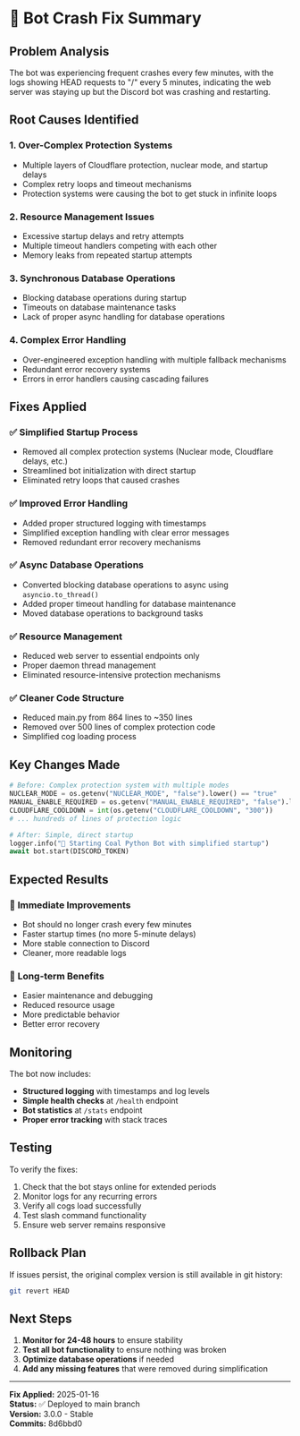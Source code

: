 # 🔧 Bot Crash Fix Summary

## Problem Analysis
The bot was experiencing frequent crashes every few minutes, with the logs showing HEAD requests to "/" every 5 minutes, indicating the web server was staying up but the Discord bot was crashing and restarting.

## Root Causes Identified

### 1. **Over-Complex Protection Systems**
- Multiple layers of Cloudflare protection, nuclear mode, and startup delays
- Complex retry loops and timeout mechanisms
- Protection systems were causing the bot to get stuck in infinite loops

### 2. **Resource Management Issues**
- Excessive startup delays and retry attempts
- Multiple timeout handlers competing with each other
- Memory leaks from repeated startup attempts

### 3. **Synchronous Database Operations**
- Blocking database operations during startup
- Timeouts on database maintenance tasks
- Lack of proper async handling for database operations

### 4. **Complex Error Handling**
- Over-engineered exception handling with multiple fallback mechanisms
- Redundant error recovery systems
- Errors in error handlers causing cascading failures

## Fixes Applied

### ✅ **Simplified Startup Process**
- Removed all complex protection systems (Nuclear mode, Cloudflare delays, etc.)
- Streamlined bot initialization with direct startup
- Eliminated retry loops that caused crashes

### ✅ **Improved Error Handling**
- Added proper structured logging with timestamps
- Simplified exception handling with clear error messages
- Removed redundant error recovery mechanisms

### ✅ **Async Database Operations**
- Converted blocking database operations to async using `asyncio.to_thread()`
- Added proper timeout handling for database maintenance
- Moved database operations to background tasks

### ✅ **Resource Management**
- Reduced web server to essential endpoints only
- Proper daemon thread management
- Eliminated resource-intensive protection mechanisms

### ✅ **Cleaner Code Structure**
- Reduced main.py from 864 lines to ~350 lines
- Removed over 500 lines of complex protection code
- Simplified cog loading process

## Key Changes Made

```python
# Before: Complex protection system with multiple modes
NUCLEAR_MODE = os.getenv("NUCLEAR_MODE", "false").lower() == "true"
MANUAL_ENABLE_REQUIRED = os.getenv("MANUAL_ENABLE_REQUIRED", "false").lower() == "true"
CLOUDFLARE_COOLDOWN = int(os.getenv("CLOUDFLARE_COOLDOWN", "300"))
# ... hundreds of lines of protection logic

# After: Simple, direct startup
logger.info("🚀 Starting Coal Python Bot with simplified startup")
await bot.start(DISCORD_TOKEN)
```

## Expected Results

### 🎯 **Immediate Improvements**
- Bot should no longer crash every few minutes
- Faster startup times (no more 5-minute delays)
- More stable connection to Discord
- Cleaner, more readable logs

### 🎯 **Long-term Benefits**
- Easier maintenance and debugging
- Reduced resource usage
- More predictable behavior
- Better error recovery

## Monitoring

The bot now includes:
- **Structured logging** with timestamps and log levels
- **Simple health checks** at `/health` endpoint
- **Bot statistics** at `/stats` endpoint
- **Proper error tracking** with stack traces

## Testing

To verify the fixes:
1. Check that the bot stays online for extended periods
2. Monitor logs for any recurring errors
3. Verify all cogs load successfully
4. Test slash command functionality
5. Ensure web server remains responsive

## Rollback Plan

If issues persist, the original complex version is still available in git history:
```bash
git revert HEAD
```

## Next Steps

1. **Monitor for 24-48 hours** to ensure stability
2. **Test all bot functionality** to ensure nothing was broken
3. **Optimize database operations** if needed
4. **Add any missing features** that were removed during simplification

---

**Fix Applied:** 2025-01-16  
**Status:** ✅ Deployed to main branch  
**Version:** 3.0.0 - Stable  
**Commits:** 8d6bbd0